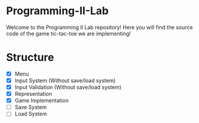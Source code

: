 # Programming-II-Lab
Welcome to the Programming II Lab repository!
Here you will find the source code of the game tic-tac-toe we are implementing!

# Structure
- [x] Menu
- [x] Input System (Without save/load system)
- [x] Input Validation (Without save/load system)
- [x] Representation
- [x] Game Implementation
- [ ] Save System
- [ ] Load System
